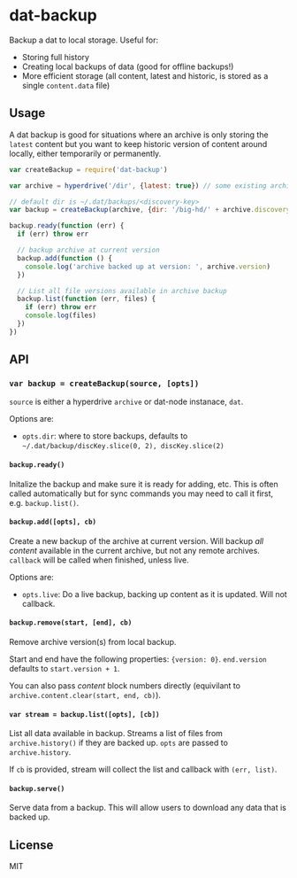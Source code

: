 # dat-backup

Backup a dat to local storage. Useful for:

* Storing full history
* Creating local backups of data (good for offline backups!)
* More efficient storage (all content, latest and historic, is stored as a single `content.data` file)

## Usage

A dat backup is good for situations where an archive is only storing the `latest` content but you want to keep historic version of content around locally, either temporarily or permanently.

```js
var createBackup = require('dat-backup')

var archive = hyperdrive('/dir', {latest: true}) // some existing archive or dat-node instance

// default dir is ~/.dat/backups/<discovery-key>
var backup = createBackup(archive, {dir: '/big-hd/' + archive.discoveryKey.toString('hex')})

backup.ready(function (err) {
  if (err) throw err

  // backup archive at current version
  backup.add(function () {
  	console.log('archive backed up at version: ', archive.version)
  })

  // List all file versions available in archive backup
  backup.list(function (err, files) {
    if (err) throw err
    console.log(files)
  })
})
```

## API

### `var backup = createBackup(source, [opts])`

`source` is either a hyperdrive `archive` or dat-node instanace, `dat`.

Options are:

* `opts.dir`: where to store backups, defaults to `~/.dat/backup/discKey.slice(0, 2), discKey.slice(2)`

#### `backup.ready()`

Initalize the backup and make sure it is ready for adding, etc. This is often called automatically but for sync commands you may need to call it first, e.g. `backup.list()`.

#### `backup.add([opts], cb)`

Create a new backup of the archive at current version. Will backup *all content* available in the current archive, but not any remote archives. `callback` will be called when finished, unless live.

Options are:

* `opts.live`: Do a live backup, backing up content as it is updated. Will not callback.

#### `backup.remove(start, [end], cb)`

Remove archive version(s) from local backup.

Start and end have the following properties: `{version: 0}`. `end.version` defaults to `start.version + 1`.

You can also pass *content* block numbers directly (equivilant to `archive.content.clear(start, end, cb)`).

#### `var stream = backup.list([opts], [cb])`

List all data available in backup. Streams a list of files from `archive.history()` if they are backed up. `opts` are passed to `archive.history`.

If `cb` is provided, stream will collect the list and callback with `(err, list)`.

#### `backup.serve()`

Serve data from a backup. This will allow users to download any data that is backed up.

## License

MIT
